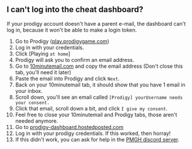 ## I can't log into the cheat dashboard?

If your prodigy account doesn't have a parent e-mail, the dashboard can't log in, because it won't be able to make a login token.

1. Go to Prodigy ([play.prodigygame.com](https://play.prodigygame.com/))
2. Log in with your credentials.
3. Click [Playing `at home`]
4. Prodigy will ask you to confirm an email address.
5. Go to [10minutemail.com](https://10minutemail.com/) and copy the email address (Don't close this tab, you'll need it later)
6. Paste the email into Prodigy and click `Next`.
7. Back on your 10minutemail tab, it should show that you have 1 email in your inbox.
8. Scroll down, you'll see an email called `[Prodigy] yourUsername needs your consent.`
9. Click that email, scroll down a bit, and click `I give my consent`.
10. Feel free to close your 10minutemail and Prodigy tabs, those aren't needed anymore.
11. Go to [prodigy-dashboard.hostedposted.com](https://prodigy-dashboard.hostedposted.com/)
12. Log in with your prodigy credentials. If this worked, then horray!
13. If this didn't work, you can ask for help in the [PMGH discord server](https://discord.gg/S7qCXRnNre).